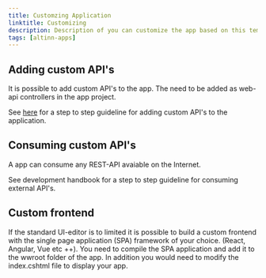 ```yaml
---
title: Customzing Application
linktitle: Customizing
description: Description of you can customize the app based on this template.
tags: [altinn-apps]
---
```


## Adding custom API's
It is possible to add custom API's to the app. The need to be added as web-api controllers in the app project. 

See [here](/app/development/api/expose/) for a step to step guideline for adding custom API's to the application.

## Consuming custom API's
A app can consume any REST-API avaiable on the Internet. 

See development handbook for a step to step guideline for consuming external API's.

## Custom frontend
If the standard UI-editor is to limited it is possible to build a custom frontend with the single page application (SPA) framework of your choice. (React, Angular, Vue etc ++).
You need to compile the SPA application and add it to the wwroot folder of the app. In addition you would need to modify the index.cshtml file to display your app.
